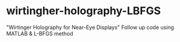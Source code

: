 # wirtingher-holography-LBFGS
"Wirtinger Holography for Near-Eye Displays" Follow up code using MATLAB &amp; L-BFGS method
